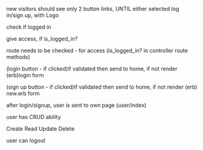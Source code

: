 new visitors should see only 2 button links, UNTIL either selected log in/sign up, with Logo

check if logged in

give access, if is_logged_in?

route needs to be checked - for access (is_logged_in? in controller route methods)

(login button - if clicked)if validated then send to home, if not render (erb)login form

(sign up button - if clicked)if validated then send to home, if not render (erb) new.erb form

after login/signup, user is sent to own page (user/index)

user has CRUD ability

Create
Read
Update
Delete


user can logout
